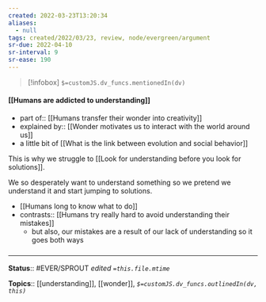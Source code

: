 ```yaml
---
created: 2022-03-23T13:20:34 
aliases:
  - null
tags: created/2022/03/23, review, node/evergreen/argument
sr-due: 2022-04-10
sr-interval: 9
sr-ease: 190
---
```

> [!infobox]
`$=customJS.dv_funcs.mentionedIn(dv)`

#### [[Humans are addicted to understanding]] 

- part of:: [[Humans transfer their wonder into creativity]]
- explained by:: [[Wonder motivates us to interact with the world around us]]
- a little bit of [[What is the link between evolution and social behavior]]

This is why we struggle to [[Look for understanding before you look for solutions]].

We so desperately want to understand something so we pretend we understand it and start jumping to solutions.

- [[Humans long to know what to do]]
- contrasts:: [[Humans try really hard to avoid understanding their mistakes]]
	- but also, our mistakes are a result of our lack of understanding so it goes both ways

### <hr class="footnote"/>

**Status**:: #EVER/SPROUT
*edited `=this.file.mtime`*

**Topics**:: [[understanding]], [[wonder]], 
*`$=customJS.dv_funcs.outlinedIn(dv, this)`*
